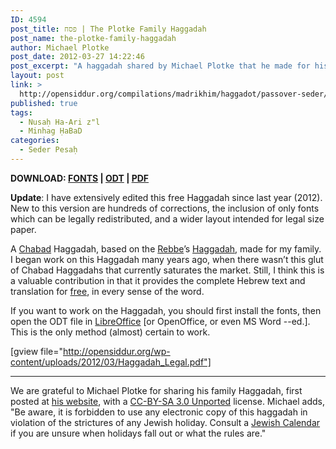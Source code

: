 ```yaml
---
ID: 4594
post_title: פסח | The Plotke Family Haggadah
post_name: the-plotke-family-haggadah
author: Michael Plotke
post_date: 2012-03-27 14:22:46
post_excerpt: "A haggadah shared by Michael Plotke that he made for his family many years ago based on the haggadah of the late Rebbe of ḤaBaD, R' Menachem Mendel Schneerson. "
layout: post
link: >
  http://opensiddur.org/compilations/madrikhim/haggadot/passover-seder/the-plotke-family-haggadah/
published: true
tags:
  - Nusaḥ Ha-Ari z"l
  - Minhag ḤaBaD
categories:
  - Seder Pesaḥ
---
```

<strong>DOWNLOAD: <a href="http://opensiddur.org/wp-content/uploads/2012/03/Haggadah_Fonts.zip">FONTS</a> | <a href="http://opensiddur.org/wp-content/uploads/2012/03/Haggadah_Legal.odt">ODT</a> | <a href="http://opensiddur.org/wp-content/uploads/2012/03/Haggadah_Legal.pdf">PDF</a></strong>


<strong>Update</strong>: I have extensively edited this free Haggadah since last year (2012). New to this version are hundreds of corrections, the inclusion of only fonts which can be legally redistributed, and a wider layout intended for legal size paper.

A <a href="http://en.wikipedia.org/wiki/Chabad">Chabad</a> Haggadah, based on the <a href="http://en.wikipedia.org/wiki/Menachem_Mendel_Schneerson">Rebbe</a>’s <a href="http://en.wikipedia.org/wiki/Haggadah_of_Pesach">Haggadah</a>, made for my family. I began work on this Haggadah many years ago, when there wasn’t this glut of Chabad Haggadahs that currently saturates the market. Still, I think this is a valuable contribution in that it provides the complete Hebrew text and translation for <a href="http://en.wikipedia.org/wiki/Free_content">free</a>, in every sense of the word.

If you want to work on the Haggadah, you should first install the fonts, then open the ODT file in <a href="https://www.libreoffice.org/download/download/">LibreOffice</a> [or OpenOffice, or even MS Word --ed.]. This is the only method (almost) certain to work.

[gview file="http://opensiddur.org/wp-content/uploads/2012/03/Haggadah_Legal.pdf"]
<hr />

We are grateful to Michael Plotke for sharing his family Haggadah, first posted at <a href="http://bitmote.com/index.php?post/2012/03/26/The-Plotke-Family-Haggadah-Nusach-Chabad-Free-and-Open-Source">his website</a>, with a <a href="https://creativecommons.org/licenses/by-sa/3.0/">CC-BY-SA 3.0 Unported</a> license. Michael adds, "Be aware, it is forbidden to use any electronic copy of this haggadah in violation of the strictures of any Jewish holiday. Consult a <a href="http://www.hebcal.com/">Jewish Calendar</a> if you are unsure when holidays fall out or what the rules are."